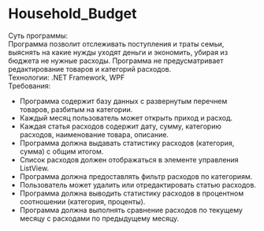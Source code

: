 # Household_Budget
Суть программы:<br/>
Программа позволит отслеживать поступления и траты семьи, выяснять на какие нужды
уходят деньги и экономить, убирая из бюджета не нужные расходы. Программа не
предусматривает редактирование товаров и категорий расходов.<br/>
Технологии: .NET Framework, WPF <br/>
Требования:<br/>
* Программа содержит базу данных с развернутым перечнем товаров,
разбитым на категории.<br/>
* Каждый месяц пользователь может открыть приход и расход.<br/>
* Каждая статья расходов содержит дату, сумму, категорию расходов,
наименование товара, описание.<br/>
* Программа должна выдавать статистику расходов (категория, сумма) с
общим итогом.<br/>
* Список расходов должен отображаться в элементе управления ListView.<br/>
* Программа должна предоставлять фильтр расходов по категориям.<br/>
* Пользователь может удалить или отредактировать статью расходов.<br/>
* Программа должна выводить статистику расходов в процентном
соотношении (категория, проценты).<br/>
* Программа должна выполнять сравнение расходов по текущему месяцу с
расходами по предыдущему месяцу.<br/>

